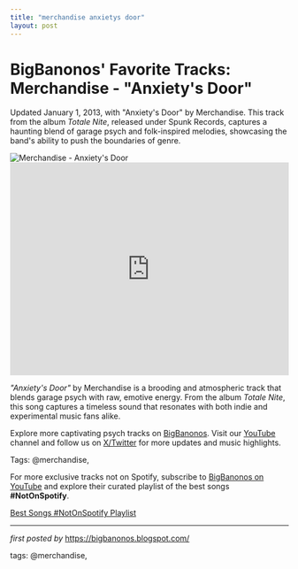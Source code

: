 ```yaml
---
title: "merchandise anxietys door"
layout: post
---
```

<!-- Post Title -->
<h1 >BigBanonos' Favorite Tracks: Merchandise - "Anxiety's Door"</h1> <!-- Introductory Text -->
<p >Updated January 1, 2013, with "Anxiety's Door" by Merchandise. This track from the album <em>Totale Nite</em>, released under Spunk Records, captures a haunting blend of garage psych and folk-inspired melodies, showcasing the band's ability to push the boundaries of genre.</p> <!-- Featured Image -->
<div > <img src="https://www.vice.com/wp-content/uploads/sites/2/2013/01/b96c13fb1ae0db5487a299fab0b95064.jpg" alt="Merchandise - Anxiety's Door" />
</div> <!-- YouTube Video Embed -->
<div > <iframe width="100%" height="385" src="https://www.youtube.com/embed/KRngUy5u--A" title="Merchandise - Anxiety's Door" frameborder="0" allow="accelerometer; autoplay; clipboard-write; encrypted-media; gyroscope; picture-in-picture; web-share" referrerpolicy="strict-origin-when-cross-origin" allowfullscreen></iframe>
</div> <!-- Song Information -->
<div > <p><em>"Anxiety's Door"</em> by Merchandise is a brooding and atmospheric track that blends garage psych with raw, emotive energy. From the album <em>Totale Nite</em>, this song captures a timeless sound that resonates with both indie and experimental music fans alike.</p>
</div> <!-- Footer Links -->
<div > <p>Explore more captivating psych tracks on <a href="https://bigbanonos.blogspot.com/" target="_blank">BigBanonos</a>. Visit our <a href="https://www.youtube.com/@BigBanonos" target="_blank">YouTube</a> channel and follow us on <a href="https://x.com/bigbanonos" target="_blank">X/Twitter</a> for more updates and music highlights.</p>
</div> <!-- Tags -->
<p >Tags: @merchandise,</p>


<!--Subscribe and Playlist Links-->
<div>
    <p>For more exclusive tracks not on Spotify, subscribe to <a href="https://www.youtube.com/@BigBanonos" target="_blank">BigBanonos on YouTube</a> and explore their curated playlist of the best songs <strong>#NotOnSpotify</strong>.</p>
    <p><a href="https://www.youtube.com/playlist?list=PLtuNtuTatqI0kFahUCbtbfenC_ET5O_tr" target="_blank">Best Songs #NotOnSpotify Playlist<br /></a></p></div>

<hr />

<p><em>first posted by</em> <a href="https://bigbanonos.blogspot.com/" rel="noopener" target="_new">https://bigbanonos.blogspot.com/</a></p>

<p>tags: @merchandise,</p>
